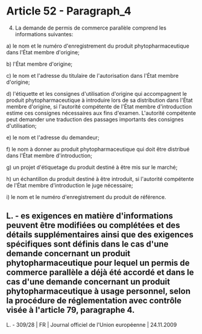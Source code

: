 # Article 52 - Paragraph_4

4. La demande de permis de commerce parallèle comprend les informations suivantes:

a) le nom et le numéro d'enregistrement du produit phytopharmaceutique dans l'État membre d'origine;

b) l'État membre d'origine;

c) le nom et l'adresse du titulaire de l'autorisation dans l'État membre d'origine;

d) l'étiquette et les consignes d'utilisation d'origine qui accompagnent le produit phytopharmaceutique à introduire lors de sa distribution dans l'État membre d'origine, si l'autorité compétente de l'État membre d'introduction estime ces consignes nécessaires aux fins d'examen. L'autorité compétente peut demander une traduction des passages importants des consignes d'utilisation;

e) le nom et l'adresse du demandeur;

f) le nom à donner au produit phytopharmaceutique qui doit être distribué dans l'État membre d'introduction;

g) un projet d'étiquetage du produit destiné à être mis sur le marché;

h) un échantillon du produit destiné à être introduit, si l'autorité compétente de l'État membre d'introduction le juge nécessaire;

i) le nom et le numéro d'enregistrement du produit de référence.

L. - es exigences en matière d'informations peuvent être modifiées ou complétées et des détails supplémentaires ainsi que des exigences spécifiques sont définis dans le cas d'une demande concernant un produit phytopharmaceutique pour lequel un permis de commerce parallèle a déjà été accordé et dans le cas d'une demande concernant un produit phytopharmaceutique à usage personnel, selon la procédure de réglementation avec contrôle visée à l'article 79, paragraphe 4.
---


L. - 309/28 | FR | Journal officiel de l'Union européenne | 24.11.2009
